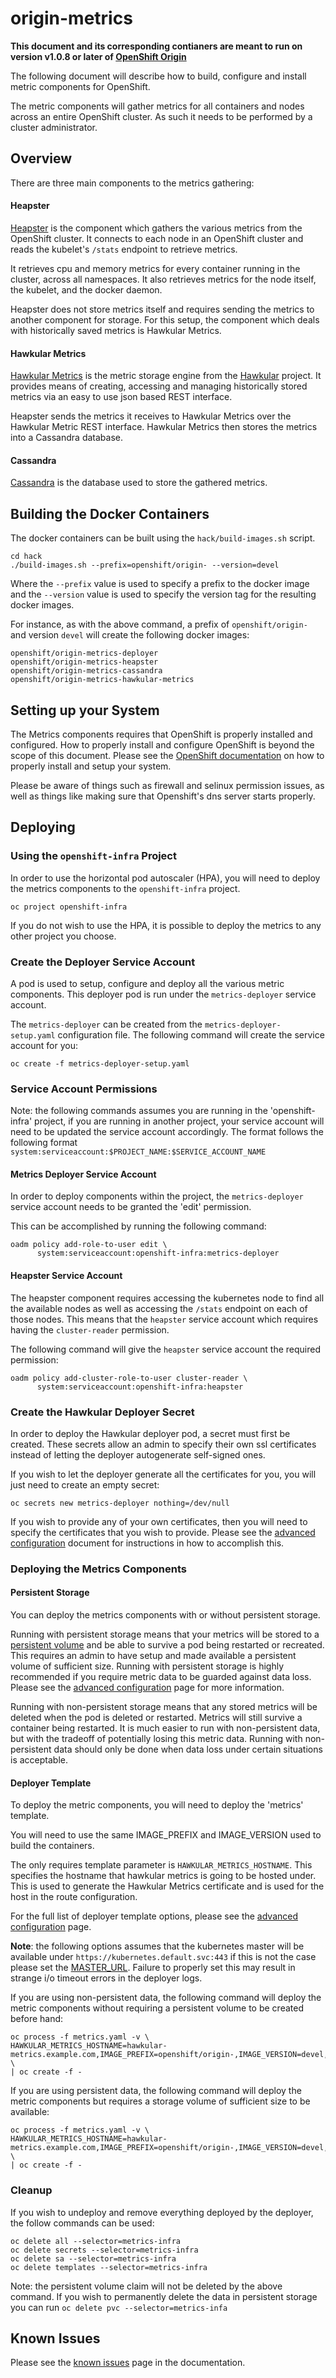 # origin-metrics

**This document and its corresponding contianers are meant to run on version v1.0.8 or later of [OpenShift Origin](https://github.com/openshift/origin)**

The following document will describe how to build, configure and install metric components for OpenShift.

The metric components will gather metrics for all containers and nodes across an entire OpenShift cluster. As such it needs to be performed by a cluster administrator.

## Overview

There are three main components to the metrics gathering:

#### Heapster

[Heapster](https://github.com/kubernetes/heapster) is the component which gathers the various metrics from the OpenShift cluster. It connects to each node in an OpenShift cluster and reads the kubelet's `/stats` endpoint to retrieve metrics.

It retrieves cpu and memory metrics for every container running in the cluster, across all namespaces. It also retrieves metrics for the node itself, the kubelet, and the docker daemon.

Heapster does not store metrics itself and requires sending the metrics to another component for storage. For this setup, the component which deals with historically saved metrics is Hawkular Metrics.

#### Hawkular Metrics
[Hawkular Metrics](https://github.com/hawkular/hawkular-metrics/) is the metric storage engine from the [Hawkular](http://www.hawkular.org/) project. It provides means of creating, accessing and managing historically stored metrics via an easy to use json based REST interface.

Heapster sends the metrics it receives to Hawkular Metrics over the Hawkular Metric REST interface. Hawkular Metrics then stores the metrics into a Cassandra database.

#### Cassandra

[Cassandra](http://cassandra.apache.org/) is the database used to store the gathered metrics.


## Building the Docker Containers

The docker containers can be built using the `hack/build-images.sh` script.

	cd hack
	./build-images.sh --prefix=openshift/origin- --version=devel

Where the `--prefix` value is used to specify a prefix to the docker image and the `--version` value is used to specify the version tag for the resulting docker images.

For instance, as with the above command, a prefix of `openshift/origin-` and version `devel` will create the following docker images:

	openshift/origin-metrics-deployer
	openshift/origin-metrics-heapster
	openshift/origin-metrics-cassandra
	openshift/origin-metrics-hawkular-metrics
	
## Setting up your System

The Metrics components requires that OpenShift is properly installed and configured. How to properly install and configure OpenShift is beyond the scope of this document. Please see the [OpenShift documentation](https://docs.openshift.org/latest/welcome/index.html) on how to properly install and setup your system.

Please be aware of things such as firewall and selinux permission issues, as well as things like making sure that Openshift's dns server starts properly.

## Deploying

### Using the `openshift-infra` Project

In order to use the horizontal pod autoscaler (HPA), you will need to deploy the metrics components to the `openshift-infra` project.

	oc project openshift-infra

If you do not wish to use the HPA, it is possible to deploy the metrics to any other project you choose.

### Create the Deployer Service Account

A pod is used to setup, configure and deploy all the various metric components. This deployer pod is run under the `metrics-deployer` service account.

The `metrics-deployer` can be created from the `metrics-deployer-setup.yaml` configuration file. The following command will create the service account for you:

	oc create -f metrics-deployer-setup.yaml

### Service Account Permissions

Note: the following commands assumes you are running in the 'openshift-infra' project, if you are running in another project, your service account will need to be updated the service account accordingly. The format follows the following format  `system:serviceaccount:$PROJECT_NAME:$SERVICE_ACCOUNT_NAME`

#### Metrics Deployer Service Account

In order to deploy components within the project, the `metrics-deployer` service account needs to be granted the 'edit' permission.

This can be accomplished by running the following command:

	oadm policy add-role-to-user edit \
          system:serviceaccount:openshift-infra:metrics-deployer


#### Heapster Service Account

The heapster component requires accessing the kubernetes node to find all the available nodes as well as accessing the `/stats` endpoint on each of those nodes. This means that the `heapster` service account which requires having the `cluster-reader` permission.

The following command will give the `heapster` service account the required permission:

	oadm policy add-cluster-role-to-user cluster-reader \
          system:serviceaccount:openshift-infra:heapster


### Create the Hawkular Deployer Secret

In order to deploy the Hawkular deployer pod, a secret must first be created. These secrets allow an admin to specify their own ssl certificates instead of letting the deployer autogenerate self-signed ones. 

If you wish to let the deployer generate all the certificates for you, you will just need to create an empty secret:

	oc secrets new metrics-deployer nothing=/dev/null
	
If you wish to provide any of your own certificates, then you will need to specify the certificates that you wish to provide. Please see the [advanced configuration](docs/advanced_configuration.md#configuring-the-deployer) document for instructions in how to accomplish this.

### Deploying the Metrics Components

#### Persistent Storage

You can deploy the metrics components with or without persistent storage.

Running with persistent storage means that your metrics will be stored to a [persistent volume](https://docs.openshift.org/latest/architecture/additional_concepts/storage.html) and be able to survive a pod being restarted or recreated. This requires an admin to have setup and made available a persistent volume of sufficient size. Running with persistent storage is highly recommended if you require metric data to be guarded against data loss. Please see the [advanced configuration](docs/advanced_configuration.md#creating-persistent-storage) page for more information.

Running with non-persistent storage means that any stored metrics will be deleted when the pod is deleted or restarted. Metrics will still survive a container being restarted. It is much easier to run with non-persistent data, but with the tradeoff of potentially losing this metric data. Running with non-persistent data should only be done when data loss under certain situations is acceptable.

#### Deployer Template

To deploy the metric components, you will need to deploy the 'metrics' template.

You will need to use the same IMAGE_PREFIX and IMAGE_VERSION used to build the containers.

The only requires template parameter is `HAWKULAR_METRICS_HOSTNAME`. This specifies the hostname that hawkular metrics is going to be hosted under. This is used to generate the Hawkular Metrics certificate and is used for the host in the route configuration.

For the full list of deployer template options, please see the [advanced configuration](docs/advanced_configuration.md#deployer-template-options) page.

**Note**: the following options assumes that the kubernetes master will be available under `https://kubernetes.default.svc:443` if this is not the case please set the [MASTER_URL](https://github.com/openshift/origin-metrics/blob/master/docs/advanced_configuration.md#master_url). Failure to properly set this may result in strange i/o timeout errors in the deployer logs.

If you are using non-persistent data, the following command will deploy the metric components without requiring a persistent volume to be created before hand:

	oc process -f metrics.yaml -v \
	HAWKULAR_METRICS_HOSTNAME=hawkular-metrics.example.com,IMAGE_PREFIX=openshift/origin-,IMAGE_VERSION=devel,USE_PERSISTENT_STORAGE=false \
	| oc create -f -
	
If you are using persistent data, the following command will deploy the metric components but requires a storage volume of sufficient size to be available:

	oc process -f metrics.yaml -v \
	HAWKULAR_METRICS_HOSTNAME=hawkular-metrics.example.com,IMAGE_PREFIX=openshift/origin-,IMAGE_VERSION=devel,USE_PERSISTENT_STORAGE=true \
	| oc create -f -

### Cleanup

If you wish to undeploy and remove everything deployed by the deployer, the follow commands can be used:

	oc delete all --selector=metrics-infra
	oc delete secrets --selector=metrics-infra
	oc delete sa --selector=metrics-infra
	oc delete templates --selector=metrics-infra
	
Note: the persistent volume claim will not be deleted by the above command. If you wish to permanently delete the data in persistent storage you can run `oc delete pvc --selector=metrics-infa`

## Known Issues

Please see the [known issues](docs/known_issues.md) page in the documentation.
